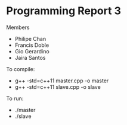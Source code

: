 # Programming Report 3
Members
- Philipe Chan
- Francis Doble
- Gio Gerardino
- Jaira Santos
 
To compile:
- g++ -std=c++11 master.cpp -o master
- g++ -std=c++11 slave.cpp -o slave

To run:
- ./master
- ./slave